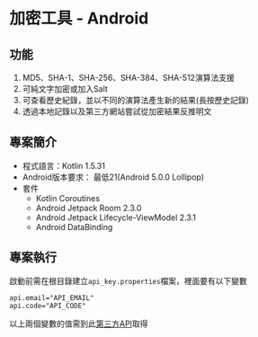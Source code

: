 # 加密工具 - Android

## 功能

1. MD5、SHA-1、SHA-256、SHA-384、SHA-512演算法支援
2. 可純文字加密或加入Salt
3. 可查看歷史紀錄，並以不同的演算法產生新的結果(長按歷史記錄)
4. 透過本地記錄以及第三方網站嘗試從加密結果反推明文

## 專案簡介

* 程式語言：Kotlin 1.5.31
* Android版本要求： 最低21(Android 5.0.0 Lollipop)
* 套件
    * Kotlin Coroutines
    * Android Jetpack Room 2.3.0
    * Android Jetpack Lifecycle-ViewModel 2.3.1
    * Android DataBinding

## 專案執行

啟動前需在根目錄建立`api_key.properties`檔案，裡面要有以下變數

```properties
api.email="API_EMAIL"
api.code="API_CODE"
```

以上兩個變數的值需到此[第三方API](https://md5decrypt.net/en/Api/)取得
